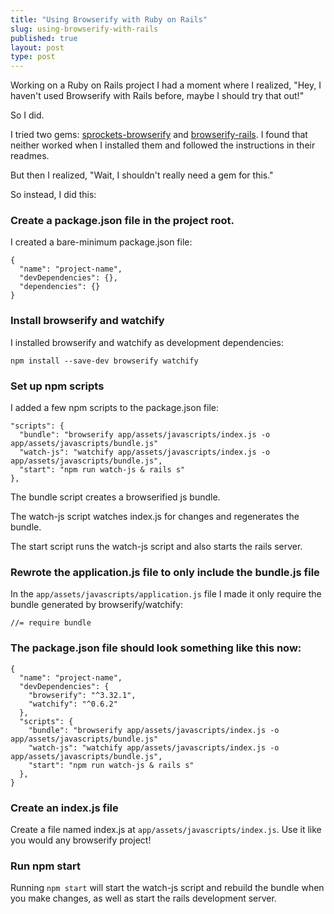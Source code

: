```yaml
---
title: "Using Browserify with Ruby on Rails"
slug: using-browserify-with-rails
published: true
layout: post
type: post
---
```


Working on a Ruby on Rails project I had a moment where I realized, "Hey, I haven't used Browserify with Rails before, maybe I should try that out!"

So I did.

I tried two gems: [sprockets-browserify](https://github.com/janv/sprockets-browserify) and [browserify-rails](https://github.com/hsume2/browserify-rails). I found that neither worked when I installed them and followed the instructions in their readmes.

But then I realized, "Wait, I shouldn't really need a gem for this."

So instead, I did this:

### Create a package.json file in the project root.

I created a bare-minimum package.json file:

```
{
  "name": "project-name",
  "devDependencies": {},
  "dependencies": {}
}
```

### Install browserify and watchify

I installed browserify and watchify as development dependencies:

```
npm install --save-dev browserify watchify
```

### Set up npm scripts


I added a few npm scripts to the package.json file:

```
"scripts": {
  "bundle": "browserify app/assets/javascripts/index.js -o app/assets/javascripts/bundle.js"
  "watch-js": "watchify app/assets/javascripts/index.js -o app/assets/javascripts/bundle.js",
  "start": "npm run watch-js & rails s"
},
```

The bundle script creates a browserified js bundle.

The watch-js script watches index.js for changes and regenerates the bundle.

The start script runs the watch-js script and also starts the rails server.


### Rewrote the application.js file to only include the bundle.js file

In the `app/assets/javascripts/application.js` file I made it only require the bundle generated by browserify/watchify:

```
//= require bundle
```

### The package.json file should look something like this now:

```
{
  "name": "project-name",
  "devDependencies": {
    "browserify": "^3.32.1",
    "watchify": "^0.6.2"
  },
  "scripts": {
    "bundle": "browserify app/assets/javascripts/index.js -o app/assets/javascripts/bundle.js"
    "watch-js": "watchify app/assets/javascripts/index.js -o app/assets/javascripts/bundle.js",
    "start": "npm run watch-js & rails s"
  },
}
```

### Create an index.js file

Create a file named index.js at `app/assets/javascripts/index.js`. Use it like you would any browserify project!

### Run npm start

Running `npm start` will start the watch-js script and rebuild the bundle when you make changes, as well as start the rails development server.